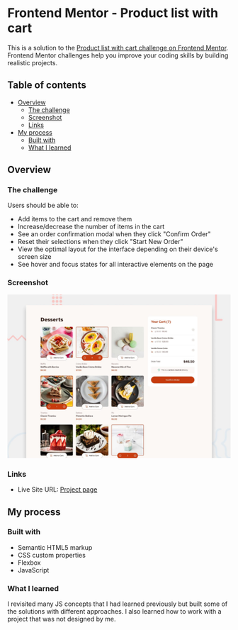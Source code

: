 # Frontend Mentor - Product list with cart

This is a solution to the [Product list with cart challenge on Frontend Mentor](https://www.frontendmentor.io/challenges/product-list-with-cart-5MmqLVAp_d). Frontend Mentor challenges help you improve your coding skills by building realistic projects. 

## Table of contents

- [Overview](#overview)
  - [The challenge](#the-challenge)
  - [Screenshot](#screenshot)
  - [Links](#links)
- [My process](#my-process)
  - [Built with](#built-with)
  - [What I learned](#what-i-learned)

## Overview

### The challenge

Users should be able to:

- Add items to the cart and remove them
- Increase/decrease the number of items in the cart
- See an order confirmation modal when they click "Confirm Order"
- Reset their selections when they click "Start New Order"
- View the optimal layout for the interface depending on their device's screen size
- See hover and focus states for all interactive elements on the page

### Screenshot

![Design preview for the Product list with cart coding challenge](./preview.jpg)

### Links

- Live Site URL: [Project page](https://biancassantos.github.io/product-list-with-cart/)

## My process

### Built with

- Semantic HTML5 markup
- CSS custom properties
- Flexbox
- JavaScript

### What I learned
I revisited many JS concepts that I had learned previously but built some of the solutions with different approaches. I also learned how to work with a project that was not designed by me.
